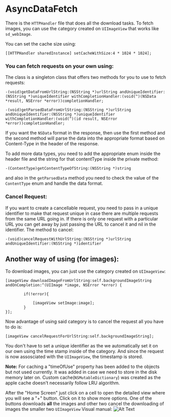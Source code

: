 # AsyncDataFetch

There is the `HTTPHandler` file that does all the download tasks. To fetch images, you can use the category created on `UIImageView` that works like `sd_webImage`. 

You can set the cache size using:

```
[[HTTPHandler sharedInstance] setCacheWithSize:4 * 1024 * 1024];
```
### You can fetch requests on your own using:

The class is a singleton class that offers two methods for you to use to fetch requests:

```
-(void)getDataFromUrlString:(NSString *)urlString andUniqueIdentifier:(NSString *)uniqueIdentifier withCompletionHandler:(void(^)(NSData *result, NSError *error))completionHandler;

-(void)getParsedDataFromUrlString:(NSString *)urlString andUniqueIdentifier:(NSString *)uniqueIdentifier withCompletionHandler:(void(^)(id result, NSError *error))completionHandler;
```

If you want the `NSData` format in the response, then use the first method and the second method will parse the data into the appropriate format based on Content-Type in the header of the response. 

To add more data types, you need to add the appropriate enum inside the header file and the string for that contentType inside the private method:
```
-(ContentType)getContentTypeOfString:(NSString *)string
```
and also in the `getParsedData` method you need to check the value of the `ContentType` enum and handle the data format.

### Cancel Request:

If you want to create a cancellable request, you need to pass in a unique identifier to make that request unique in case there are multiple requests from the same URL going in. If there is only one request with a particular URL you can get away by just passing the URL to cancel it and nil in the identifier. The method to cancel:

```
-(void)cancelRequestWithUrlString:(NSString *)urlString andUniqueIdentifier:(NSString *)identifier
```

## Another way of using (for images):
To download images, you can just use the category created on `UIImageView`:

```
[imageView downloadImageFromUrlString:self.backgroundImageString andOnCompletion:^(UIImage *image, NSError *error) {
        
        if(!error){
            
            [imageView setImage:image];
        }
}];
```

Now advantage of using said category is to cancel the request all you have to do is:

```
[imageView cancelRequestForUrlString:self.backgroundImageString];
```
You don't have to set a unique identifier as the we automatically set it on our own using the time stamp inside of the category. And since the request is now assosciated with the `UIImageView`, the timestamp is stored.

**Note:** For caching a "timeOfUse" property has been added to the objects but not used currently. It was added in case we need to store in the disk memory later on. Custom cache(`NSMutableDictionary`) was created as the apple cache doesn't necessarily follow LRU algorithm.  

After the "Home Screen" just click on a cell to open the detailed view where you will see a "+" button. Click on it to show more options. One of the buttons downloads **all** the images and other two cancel the downloading of images the smaller two `UIImageView`
Visual manual:
![Alt Text](https://gfycat.com/VigorousBrokenAnemone)
